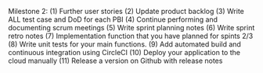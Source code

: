 Milestone 2:
    (1) Further user stories
    (2) Update product backlog
    (3) Write ALL test case and DoD for each PBI
    (4) Continue performing and documenting scrum meetings
    (5) Write sprint planning notes
    (6) Write sprint retro notes
    (7) Implementation function that you have planned for spints 2/3
    (8) Write unit tests for your main functions.
    (9) Add automated build and continuous integration using CircleCI
    (10) Deploy your application to the cloud manually
    (11) Release a version on Github with release notes